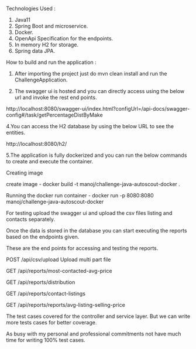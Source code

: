 
Technologies Used :

1. Java11
2. Spring Boot and microservice.
3. Docker.
4. OpenApi Specification for the endpoints.
6. In memory H2 for storage.
7. Spring data JPA.

How to build and run the application :

1. After importing the project just do mvn clean install and run the ChallengeApplication.

2. The swagger ui is hosted and you can directly access using the below url and invoke the rest end points.

http://localhost:8080/swagger-ui/index.html?configUrl=/api-docs/swagger-config#/task/getPercentageDistByMake

4.You can access the H2 database by using the below URL to see the entities.

http://localhost:8080/h2/

5.The application is fully dockerized and you can run the below commands to create and execute the container.

Creating image

create image - docker build -t manoj/challenge-java-autoscout-docker . 

Running the docker
run container - docker run -p 8080:8080 manoj/challenge-java-autoscout-docker

For testing upload the swagger ui and upload the csv files listing and contacts separately.

Once the data is stored in the database you can start executing the reports based on the endpoints given.

These are the end points for accessing and testing the reports.

POST
​/api​/csv​/upload
Upload multi part file

GET
​/api​/reports​/most-contacted-avg-price

GET
​/api​/reports​/distribution

GET
​/api​/reports​/contact-listings

GET
​/api​/reports​/reports/avg-listing-selling-price


The test cases covered for the controller and service layer. But we can write more tests cases for better coverage.

As busy with my personal and professional commitments not have much time for writing 100% test cases.








